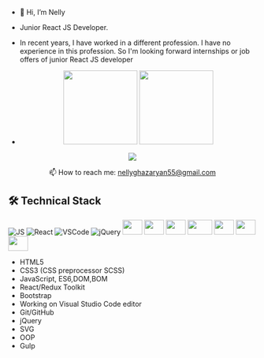 - 👋 Hi, I’m Nelly
- Junior React JS Developer. 
- In recent years, I have worked in a different profession. I have no experience in this profession. So I'm looking forward internships or job offers of junior React JS developer

- <p align='center'>
   <a href="https://github-readme-stats.vercel.app/api?username=NellyGh&show_icons=true&count_private=true"><img
           height=150
           src="https://github-readme-stats.vercel.app/api?username=NellyGh&show_icons=true&count_private=true"/></a>
   <a href="https://github.com/NellyGh/github-readme-stats"><img height=150
                                                                  src="https://github-readme-stats.vercel.app/api/top-langs/?username=NellyGh&layout=compact"/></a>
</p>

<p align='center'>
   <a href="https://t.me/NG0590">
       <img src="https://img.shields.io/badge/Telegram-2CA5E0?style=for-the-badge&logo=telegram&logoColor=white"/>
   </a>
<p align='center'>
   📫 How to reach me: <a href='mailto:nellyghazaryan55@gmail.com'>nellyghazaryan55@gmail.com</a>
</p>



## 🛠 Technical Stack
</hr>

![JS](https://img.shields.io/badge/JavaScript-black?logo=javascript&logoColor=yellow&style=for-the-badge)
![React](https://img.shields.io/badge/React.JS-blue?logo=react&logoColor=cyan&style=for-the-badge)
![VSCode](https://img.shields.io/badge/VSCode-8d8cdf?logo=visualstudiocode&logoColor=4666ff&style=for-the-badge)
![jQuery](https://img.shields.io/badge/jQuery-white?logo=jquery&logoColor=0078d4&style=for-the-badge)
 <img width=40 height=30 src="https://cdn.jsdelivr.net/gh/devicons/devicon/icons/html5/html5-plain-wordmark.svg" />
 <img width=40 height=30 src="https://cdn.jsdelivr.net/gh/devicons/devicon/icons/css3/css3-plain-wordmark.svg" />
 <img  width=40 height=30 src="https://cdn.jsdelivr.net/gh/devicons/devicon/icons/sass/sass-original.svg" />
 <img width=50 height=30 src="https://cdn.jsdelivr.net/gh/devicons/devicon/icons/gulp/gulp-plain.svg" />
 <img width=40 height=30  src="https://cdn.jsdelivr.net/gh/devicons/devicon/icons/redux/redux-original.svg" />
 <img  width=40 height=30  src="https://cdn.jsdelivr.net/gh/devicons/devicon/icons/bootstrap/bootstrap-plain-wordmark.svg" />
 <img  width=40 height=30 src="https://cdn.jsdelivr.net/gh/devicons/devicon/icons/git/git-original.svg" />
 
          
          
          
          
          
          
          
          
          
          


          

* HTML5 
* CSS3 (CSS preprocessor SCSS)
* JavaScript, ES6,DOM,BOM
* React/Redux Toolkit
* Bootstrap 
* Working on Visual Studio Code editor
* Git/GitHub
* jQuery
* SVG
* OOP
* Gulp






<!---
NellyGh/NellyGh is a ✨ special ✨ repository because its `README.md` (this file) appears on your GitHub profile.
You can click the Preview link to take a look at your changes.
--->

